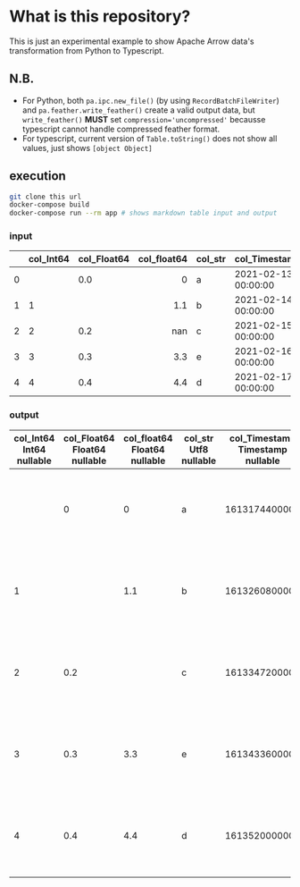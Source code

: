 # What is this repository?

This is just an experimental example to show Apache Arrow data's transformation from Python to Typescript.

## N.B.

- For Python, both `pa.ipc.new_file()` (by using `RecordBatchFileWriter`) and `pa.feather.write_feather()` create a valid output data, but `write_feather()` **MUST** set `compression='uncompressed'` becausse typescript cannot handle compressed feather format.
- For typescript, current version of `Table.toString()` does not show all values, just shows `[object Object]`

## execution

```sh
git clone this url
docker-compose build
docker-compose run --rm app # shows markdown table input and output
```

### input

|    | col_Int64   | col_Float64   |   col_float64 | col_str   | col_Timestamp       | col_date   |
|---:|:------------|:--------------|--------------:|:----------|:--------------------|:-----------|
|  0 | <NA>        | 0.0           |           0   | a         | 2021-02-13 00:00:00 | 2021-02-13 |
|  1 | 1           | <NA>          |           1.1 | b         | 2021-02-14 00:00:00 | 2021-02-14 |
|  2 | 2           | 0.2           |         nan   | c         | 2021-02-15 00:00:00 | 2021-02-15 |
|  3 | 3           | 0.3           |           3.3 | e         | 2021-02-16 00:00:00 | 2021-02-16 |
|  4 | 4           | 0.4           |           4.4 | d         | 2021-02-17 00:00:00 | 2021-02-17 |


### output

|col_Int64<br>Int64<br>nullable | col_Float64<br>Float64<br>nullable | col_float64<br>Float64<br>nullable | col_str<br>Utf8<br>nullable | col_Timestamp<br>Timestamp<NANOSECOND><br>nullable | col_date<br>Date32<DAY><br>nullable|
| --- | --- | --- | --- | --- | --- |
| | 0 | 0 | a | 1613174400000 | Sat Feb 13 2021 00:00:00 GMT+0000 (Coordinated Universal Time)|
|1 |  | 1.1 | b | 1613260800000 | Sun Feb 14 2021 00:00:00 GMT+0000 (Coordinated Universal Time)|
|2 | 0.2 |  | c | 1613347200000 | Mon Feb 15 2021 00:00:00 GMT+0000 (Coordinated Universal Time)|
|3 | 0.3 | 3.3 | e | 1613433600000 | Tue Feb 16 2021 00:00:00 GMT+0000 (Coordinated Universal Time)|
|4 | 0.4 | 4.4 | d | 1613520000000 | Wed Feb 17 2021 00:00:00 GMT+0000 (Coordinated Universal Time)|

